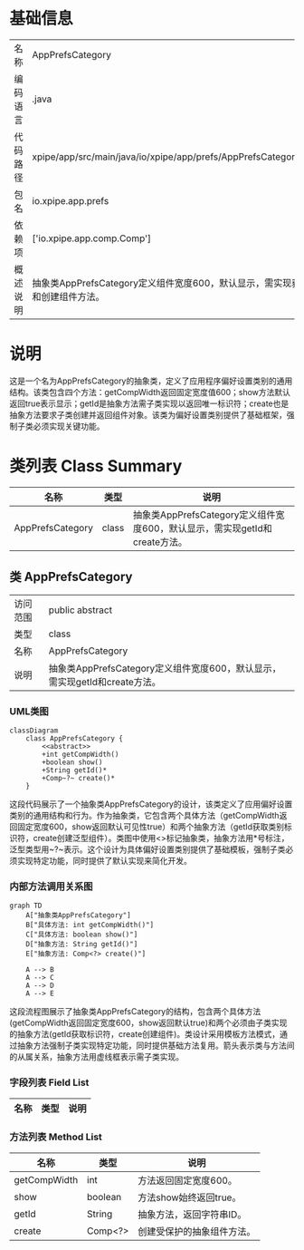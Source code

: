 # 基础信息

|      |      |
|------|------|
| 名称 | AppPrefsCategory |
| 编码语言 | .java |
| 代码路径 | xpipe/app/src/main/java/io/xpipe/app/prefs/AppPrefsCategory.java |
| 包名 | io.xpipe.app.prefs |
| 依赖项 | ['io.xpipe.app.comp.Comp'] |
| 概述说明 | 抽象类AppPrefsCategory定义组件宽度600，默认显示，需实现获取ID和创建组件方法。 |

# 说明

这是一个名为AppPrefsCategory的抽象类，定义了应用程序偏好设置类别的通用结构。该类包含四个方法：getCompWidth返回固定宽度值600；show方法默认返回true表示显示；getId是抽象方法需子类实现以返回唯一标识符；create也是抽象方法要求子类创建并返回组件对象。该类为偏好设置类别提供了基础框架，强制子类必须实现关键功能。

# 类列表 Class Summary

| 名称   | 类型  | 说明 |
|-------|------|-------------|
| AppPrefsCategory | class | 抽象类AppPrefsCategory定义组件宽度600，默认显示，需实现getId和create方法。 |



## 类 AppPrefsCategory

|      |      |
|------|------|
| 访问范围 | public abstract |
| 类型 | class |
| 名称 | AppPrefsCategory |
| 说明 | 抽象类AppPrefsCategory定义组件宽度600，默认显示，需实现getId和create方法。 |


### UML类图

```mermaid
classDiagram
    class AppPrefsCategory {
        <<abstract>>
        +int getCompWidth()
        +boolean show()
        +String getId()*
        +Comp~?~ create()*
    }
```

这段代码展示了一个抽象类AppPrefsCategory的设计，该类定义了应用偏好设置类别的通用结构和行为。作为抽象类，它包含两个具体方法（getCompWidth返回固定宽度600，show返回默认可见性true）和两个抽象方法（getId获取类别标识符，create创建泛型组件）。类图中使用<<abstract>>标记抽象类，抽象方法用*号标注，泛型类型用~?~表示。这个设计为具体偏好设置类别提供了基础模板，强制子类必须实现特定功能，同时提供了默认实现来简化开发。


### 内部方法调用关系图

```mermaid
graph TD
    A["抽象类AppPrefsCategory"]
    B["具体方法: int getCompWidth()"]
    C["具体方法: boolean show()"]
    D["抽象方法: String getId()"]
    E["抽象方法: Comp<?> create()"]

    A --> B
    A --> C
    A --> D
    A --> E
```

这段流程图展示了抽象类AppPrefsCategory的结构，包含两个具体方法(getCompWidth返回固定宽度600，show返回默认true)和两个必须由子类实现的抽象方法(getId获取标识符，create创建组件)。类设计采用模板方法模式，通过抽象方法强制子类实现特定功能，同时提供基础方法复用。箭头表示类与方法间的从属关系，抽象方法用虚线框表示需子类实现。

### 字段列表 Field List

| 名称  | 类型  | 说明 |
|-------|-------|------|

### 方法列表 Method List

| 名称  | 类型  | 说明 |
|-------|-------|------|
| getCompWidth | int | 方法返回固定宽度600。 |
| show | boolean | 方法show始终返回true。 |
| getId | String | 抽象方法，返回字符串ID。 |
| create | Comp<?> | 创建受保护的抽象组件方法。 |




